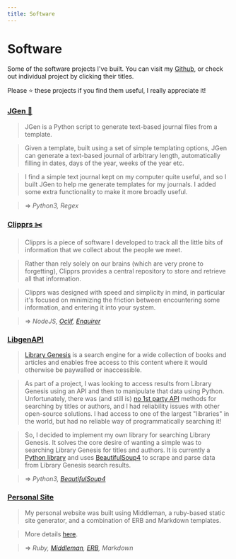 ```yaml
---
title: Software
---
```


# Software

Some of the software projects I've built. You can visit my [Github](https://www.github.com/harrison-broadbent), or check out individual project by clicking their titles.

Please ⭐️ these projects if you find them useful, I really appreciate it!

### [JGen 📔](https://github.com/harrison-broadbent/JGen)

> JGen is a Python script to generate text-based journal files from a template.

> Given a template, built using a set of simple templating options, JGen can generate a text-based journal of arbitrary length, automatically filling in dates, days of the year, weeks of the year etc.

> I find a simple text journal kept on my computer quite useful, and so I built JGen to help me generate templates for my journals. I added some extra functionality to make it more broadly useful.

> ⇒ _Python3, Regex_

### [Clipprs ✂️](https://github.com/harrison-broadbent/clipprs)

> Clipprs is a piece of software I developed to track all the little bits of information that we collect about the people we meet.

> Rather than rely solely on our brains (which are very prone to forgetting), Clipprs provides a central repository to store and retrieve all that information.

> Clipprs was designed with speed and simplicity in mind, in particular it's focused on minimizing the friction between encountering some information, and entering it into your system.

> ⇒ _NodeJS, [Oclif](https://www.oclif.io), [Enquirer](https://github.com/enquirer/enquirer)_

### [LibgenAPI](https://github.com/harrison-broadbent/libgen-api)

> [Library Genesis](http://gen.lib.rus.ec/) is a search engine for a wide collection of books and articles and enables free access to this content where it would otherwise be paywalled or inaccessible.

> As part of a project, I was looking to access results from Library Genesis using an API and then to manipulate that data using Python. Unfortunately, there was (and still is) [no 1st party API](http://garbage.world/posts/libgen/?ref=public-apis) methods for searching by titles or authors, and I had reliability issues with other open-source solutions. I had access to one of the largest "libraries" in the world, but had no reliable way of programmatically searching it!

> So, I decided to implement my own library for searching Library Genesis. It solves the core desire of wanting a simple was to searching Library Genesis for titles and authors. It is currently a [Python library](https://pypi.org/project/libgen-api/) and uses [BeautifulSoup4](https://www.crummy.com/software/BeautifulSoup/bs4/doc/) to scrape and parse data from Library Genesis search results.

> ⇒ _Python3, [BeautifulSoup4](https://www.crummy.com/software/BeautifulSoup/bs4/doc/)_

### [Personal Site](https://github.com/harrison-broadbent/personal_site)

> My personal website was built using Middleman, a ruby-based static site generator, and a combination of ERB and Markdown templates.

> More details [here](stack).

> ⇒ _Ruby, [Middleman](http://middlemanapp.com/), [ERB](https://puppet.com/docs/puppet/latest/lang_template_erb.html), Markdown_
